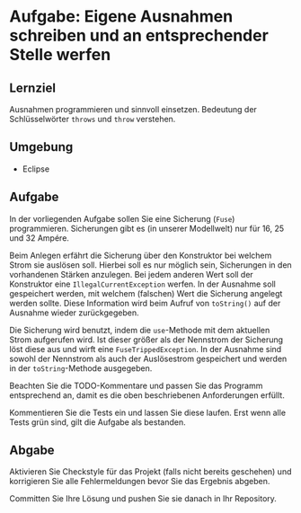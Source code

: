 # Aufgabe: Eigene Ausnahmen schreiben und an entsprechender Stelle werfen

## Lernziel

Ausnahmen programmieren und sinnvoll einsetzen. Bedeutung der Schlüsselwörter `throws` und `throw` verstehen.


## Umgebung

  * Eclipse


## Aufgabe

In der vorliegenden Aufgabe sollen Sie eine Sicherung (`Fuse`) programmieren. Sicherungen gibt es (in unserer Modellwelt) nur für 16, 25 und 32 Ampére.

Beim Anlegen erfährt die Sicherung über den Konstruktor bei welchem Strom sie auslösen soll. Hierbei soll es nur möglich sein, Sicherungen in den vorhandenen Stärken anzulegen. Bei jedem anderen Wert soll der Konstruktor eine `IllegalCurrentException` werfen. In der Ausnahme soll gespeichert werden, mit welchem (falschen) Wert die Sicherung angelegt werden sollte. Diese Information wird beim Aufruf von `toString()` auf der Ausnahme wieder zurückgegeben.

Die Sicherung wird benutzt, indem die `use`-Methode mit dem aktuellen Strom aufgerufen wird. Ist dieser größer als der Nennstrom der Sicherung löst diese aus und wirft eine `FuseTrippedException`. In der Ausnahme sind sowohl der Nennstrom als auch der Auslösestrom gespeichert und werden in der `toString`-Methode ausgegeben.

Beachten Sie die TODO-Kommentare und passen Sie das Programm entsprechend an, damit es die oben beschriebenen Anforderungen erfüllt.

Kommentieren Sie die Tests ein und lassen Sie diese laufen. Erst wenn alle Tests grün sind, gilt die Aufgabe als bestanden.


## Abgabe

Aktivieren Sie Checkstyle für das Projekt (falls nicht bereits geschehen) und korrigieren Sie alle Fehlermeldungen bevor Sie das Ergebnis abgeben.

Committen Sie Ihre Lösung und pushen Sie sie danach in Ihr Repository.

